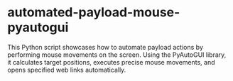 # automated-payload-mouse-pyautogui
 This Python script showcases how to automate payload actions by performing mouse movements on the screen. Using the PyAutoGUI library, it calculates target positions, executes precise mouse movements, and opens specified web links automatically.
